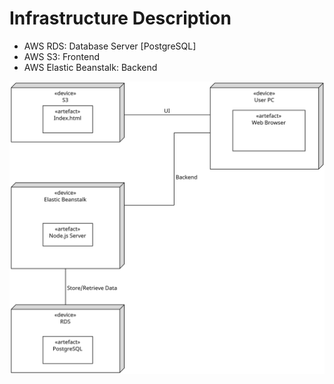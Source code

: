 # Infrastructure Description

* AWS RDS: Database Server [PostgreSQL]
* AWS S3: Frontend
* AWS Elastic Beanstalk: Backend

![Deployment Diagram](architecture_diagram.png)
